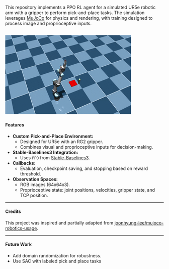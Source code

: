 This repository implements a PPO RL agent for a simulated UR5e robotic arm with a gripper to perform pick-and-place tasks. The simulation leverages [MuJoCo](https://mujoco.org/) for physics and rendering, with training designed to process image and proprioceptive inputs.

![demo](https://github.com/luaiabuelsamen/pick_and_place/blob/main/Demo..gif)
---

#### Features
- **Custom Pick-and-Place Environment:** 
  - Designed for UR5e with an RG2 gripper.
  - Combines visual and proprioceptive inputs for decision-making.
- **Stable-Baselines3 Integration:**
  - Uses `PPO` from [Stable-Baselines3](https://github.com/DLR-RM/stable-baselines3).
- **Callbacks:**
  - Evaluation, checkpoint saving, and stopping based on reward threshold.
- **Observation Spaces:**
  - RGB images (64x64x3).
  - Proprioceptive state: joint positions, velocities, gripper state, and TCP position.

---

#### Credits
This project was inspired and partially adapted from [joonhyung-lee/mujoco-robotics-usage](https://github.com/joonhyung-lee/mujoco-robotics-usage).

--- 

#### Future Work
- Add domain randomization for robustness.
- Use SAC with labeled pick and place tasks